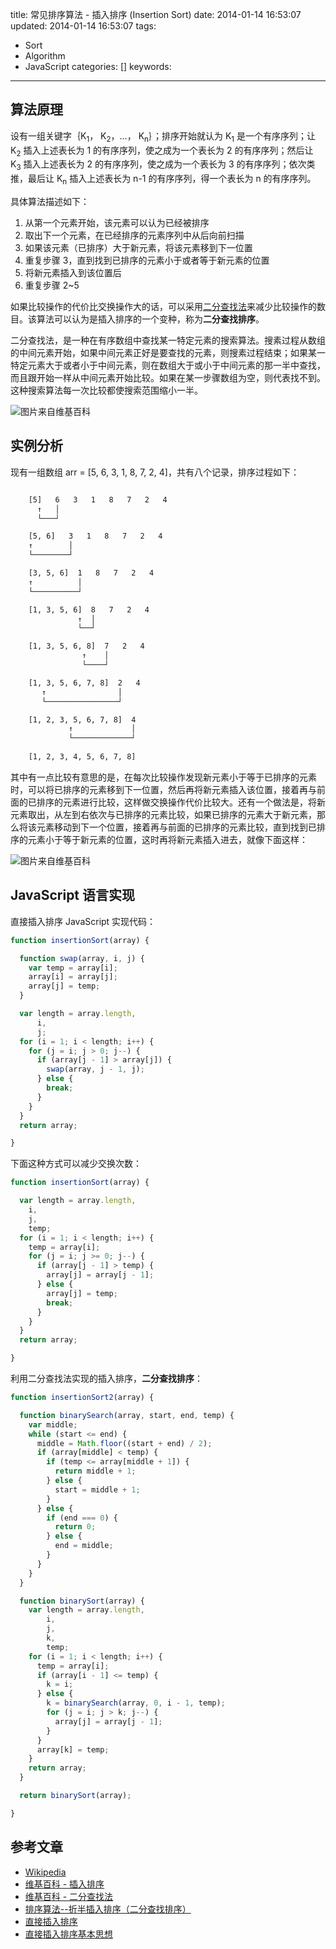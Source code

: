 title: 常见排序算法 - 插入排序 (Insertion Sort)
date: 2014-01-14 16:53:07
updated: 2014-01-14 16:53:07
tags: 
  - Sort 
  - Algorithm
  - JavaScript
categories: []
keywords:
---
## 算法原理 ##

设有一组关键字｛K<sub>1</sub>， K<sub>2</sub>，…， K<sub>n</sub>｝；排序开始就认为 K<sub>1</sub> 是一个有序序列；让 K<sub>2</sub> 插入上述表长为 1 的有序序列，使之成为一个表长为 2 的有序序列；然后让 K<sub>3</sub> 插入上述表长为 2 的有序序列，使之成为一个表长为 3 的有序序列；依次类推，最后让 K<sub>n</sub> 插入上述表长为 n-1 的有序序列，得一个表长为 n 的有序序列。

具体算法描述如下：
1. 从第一个元素开始，该元素可以认为已经被排序
2. 取出下一个元素，在已经排序的元素序列中从后向前扫描
3. 如果该元素（已排序）大于新元素，将该元素移到下一位置
4. 重复步骤 3，直到找到已排序的元素小于或者等于新元素的位置
5. 将新元素插入到该位置后
6. 重复步骤 2~5

如果比较操作的代价比交换操作大的话，可以采用[二分查找法](http://zh.wikipedia.org/wiki/%E4%BA%8C%E5%88%86%E6%9F%A5%E6%89%BE%E6%B3%95)来减少比较操作的数目。该算法可以认为是插入排序的一个变种，称为**二分查找排序**。

二分查找法，是一种在有序数组中查找某一特定元素的搜索算法。搜素过程从数组的中间元素开始，如果中间元素正好是要查找的元素，则搜素过程结束；如果某一特定元素大于或者小于中间元素，则在数组大于或小于中间元素的那一半中查找，而且跟开始一样从中间元素开始比较。如果在某一步骤数组为空，则代表找不到。这种搜索算法每一次比较都使搜索范围缩小一半。

![图片来自维基百科](http://bubkoo.qiniudn.com/Insertion_sort_animation.gif)

<!--more-->

## 实例分析 ##

现有一组数组 arr = [5, 6, 3, 1, 8, 7, 2, 4]，共有八个记录，排序过程如下：

``` html

    [5]   6   3   1   8   7   2   4
      ↑   │
      └───┘

    [5, 6]   3   1   8   7   2   4
    ↑        │
    └────────┘

    [3, 5, 6]  1   8   7   2   4
    ↑          │
    └──────────┘

    [1, 3, 5, 6]  8   7   2   4
               ↑  │
               └──┘

    [1, 3, 5, 6, 8]  7   2   4
                ↑    │
                └────┘

    [1, 3, 5, 6, 7, 8]  2   4
       ↑                │
       └────────────────┘

    [1, 2, 3, 5, 6, 7, 8]  4
             ↑             │
             └─────────────┘
 
    [1, 2, 3, 4, 5, 6, 7, 8]

```

其中有一点比较有意思的是，在每次比较操作发现新元素小于等于已排序的元素时，可以将已排序的元素移到下一位置，然后再将新元素插入该位置，接着再与前面的已排序的元素进行比较，这样做交换操作代价比较大。还有一个做法是，将新元素取出，从左到右依次与已排序的元素比较，如果已排序的元素大于新元素，那么将该元素移动到下一个位置，接着再与前面的已排序的元素比较，直到找到已排序的元素小于等于新元素的位置，这时再将新元素插入进去，就像下面这样：

![图片来自维基百科](http://bubkoo.qiniudn.com/Insertion-sort-example-300px.gif)

## JavaScript 语言实现 ##

直接插入排序 JavaScript 实现代码：

``` javascript
function insertionSort(array) {

  function swap(array, i, j) {
    var temp = array[i];
    array[i] = array[j];
    array[j] = temp;
  }

  var length = array.length,
      i,
      j;
  for (i = 1; i < length; i++) {
    for (j = i; j > 0; j--) {
      if (array[j - 1] > array[j]) {
        swap(array, j - 1, j);
      } else {
        break;
      }
    }
  }
  return array;

}
```

下面这种方式可以减少交换次数：

``` javascript
function insertionSort(array) {

  var length = array.length,
    i,
    j,
    temp;
  for (i = 1; i < length; i++) {
    temp = array[i];
    for (j = i; j >= 0; j--) {
      if (array[j - 1] > temp) {
        array[j] = array[j - 1];
      } else {
        array[j] = temp;
        break;
      }
    }
  }
  return array;

}
```

利用二分查找法实现的插入排序，**二分查找排序**：

``` javascript
function insertionSort2(array) {

  function binarySearch(array, start, end, temp) {
    var middle;
    while (start <= end) {
      middle = Math.floor((start + end) / 2);
      if (array[middle] < temp) {
        if (temp <= array[middle + 1]) {
          return middle + 1;
        } else {
          start = middle + 1;
        }
      } else {
        if (end === 0) {
          return 0;
        } else {
          end = middle;
        }
      }
    }
  }

  function binarySort(array) {
    var length = array.length,
        i,
        j,
        k,
        temp;
    for (i = 1; i < length; i++) {
      temp = array[i];
      if (array[i - 1] <= temp) {
        k = i;
      } else {
        k = binarySearch(array, 0, i - 1, temp);
        for (j = i; j > k; j--) {
          array[j] = array[j - 1];
        }
      }
      array[k] = temp;
    }
    return array;
  }

  return binarySort(array);

}
```

## 参考文章 ##
- [Wikipedia](http://en.wikipedia.org/wiki/Insertion_sort)
- [维基百科 - 插入排序](http://zh.wikipedia.org/wiki/%E6%8F%92%E5%85%A5%E6%8E%92%E5%BA%8F)
- [维基百科 - 二分查找法](http://zh.wikipedia.org/wiki/%E4%BA%8C%E5%88%86%E6%9F%A5%E6%89%BE%E6%B3%95)
- [排序算法--折半插入排序（二分查找排序）](http://hualang.iteye.com/blog/1187110)
- [直接插入排序](http://sjjg.js.zwu.edu.cn/SFXX/paixu/paixu6.2.1.html)
- [直接插入排序基本思想](http://student.zjzk.cn/course_ware/data_structure/web/paixu/paixu8.2.1.1.htm)





